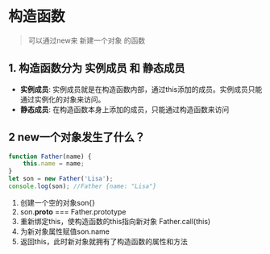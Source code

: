 # 构造函数
> 可以通过new来 新建一个对象 的函数

## 1. 构造函数分为 **实例成员** 和 **静态成员**
* **实例成员**: 实例成员就是在构造函数内部，通过this添加的成员。实例成员只能通过实例化的对象来访问。
* **静态成员**: 在构造函数本身上添加的成员，只能通过构造函数来访问 

## 2 new一个对象发生了什么？
```js
function Father(name) {
    this.name = name;
}
let son = new Father('Lisa');
console.log(son); //Father {name: "Lisa"}
```

1. 创建一个空的对象son{}
2. son.__proto__ === Father.prototype
3. 重新绑定this，使构造函数的this指向新对象 Father.call(this)
4. 为新对象属性赋值son.name
5. 返回this，此时新对象就拥有了构造函数的属性和方法